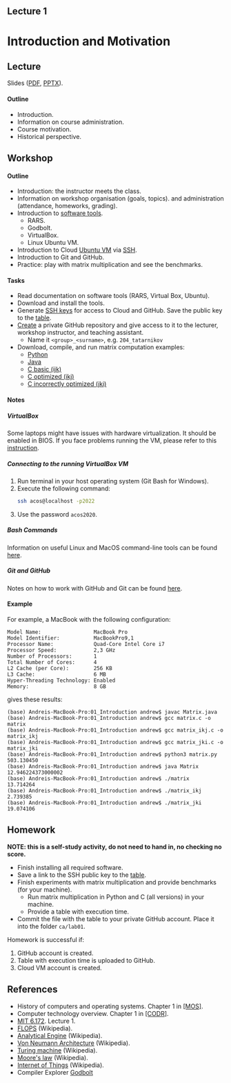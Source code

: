 Lecture 1
---

# Introduction and Motivation

## Lecture

Slides ([PDF](CA_Lecture_01.pdf), [PPTX](CA_Lecture_01.pptx)).

#### Outline

* Introduction.
* Information on course administration.
* Course motivation.
* Historical perspective.

## Workshop

#### Outline

* Introduction: the instructor meets the class.
* Information on workshop organisation (goals, topics).
  and administration (attendance, homeworks, grading).
* Introduction to [software tools](../../software.md).
   * RARS.
   * Godbolt.
   * VirtualBox. 
   * Linux Ubuntu VM.
* Introduction to Cloud [Ubuntu VM](../../software/cloud_ssh.md) via [SSH](https://en.wikipedia.org/wiki/Secure_Shell).
* Introduction to Git and GitHub.
* Practice: play with matrix multiplication and see the benchmarks.

#### Tasks

* Read documentation on software tools (RARS, Virtual Box, Ubuntu).
* Download and install the tools.
* Generate [SSH keys](../../software/cloud_ssh.md) for access to Cloud and GitHub.
  Save the public key to the [table](
  https://docs.google.com/spreadsheets/d/1KVsUGHUl74Pfrx0GYiF2V-Cw0mFbVQ3428475FQKsDE/edit?usp=sharing).
* [Create](git.md) a private GitHub repository and give access to it to the lecturer,
  workshop instructor, and teaching assistant.
   * Name it `<group>_<surname>`, e.g. `204_tatarnikov` 
* Download, compile, and run matrix computation examples:
   * [Python](matrix.py)
   * [Java](Matrix.java)
   * [C basic (ijk)](matrix.c)
   * [C optimized (ikj)](matrix_ikj.c)
   * [C incorrectly optimized (jki)](matrix_jki.c)

#### Notes

##### VirtualBox

Some laptops might have issues with hardware virtualization.
It should be enabled in BIOS.
If you face problems running the VM, please refer to this [instruction]( 
https://bce.berkeley.edu/enabling-virtualization-in-your-pc-bios.html).

##### Connecting to the running VirtualBox VM

1. Run terminal in your host operating system (Git Bash for Windows).
1. Execute the following command:
   ```bash
   ssh acos@localhost -p2022
   ```
1. Use the password `acos2020`.

##### Bash Commands

Information on useful Linux and MacOS command-line tools can be found [here](bash.md).

##### Git and GitHub

Notes on how to work with GitHub and Git can be found [here](git.md). 

#### Example

For example, a MacBook with the following configuration:

```
Model Name:                 MacBook Pro
Model Identifier:           MacBookPro9,1
Processor Name:             Quad-Core Intel Core i7
Processor Speed:            2,3 GHz
Number of Processors:       1
Total Number of Cores:      4
L2 Cache (per Core):        256 KB
L3 Cache:                   6 MB
Hyper-Threading Technology: Enabled
Memory:                     8 GB
```
gives these results:

```
(base) Andreis-MacBook-Pro:01_Introduction andrew$ javac Matrix.java
(base) Andreis-MacBook-Pro:01_Introduction andrew$ gcc matrix.c -o matrix
(base) Andreis-MacBook-Pro:01_Introduction andrew$ gcc matrix_ikj.c -o matrix_ikj
(base) Andreis-MacBook-Pro:01_Introduction andrew$ gcc matrix_jki.c -o matrix_jki
(base) Andreis-MacBook-Pro:01_Introduction andrew$ python3 matrix.py
503.130450
(base) Andreis-MacBook-Pro:01_Introduction andrew$ java Matrix
12.946224373000002
(base) Andreis-MacBook-Pro:01_Introduction andrew$ ./matrix
13.714264
(base) Andreis-MacBook-Pro:01_Introduction andrew$ ./matrix_ikj 
2.739385
(base) Andreis-MacBook-Pro:01_Introduction andrew$ ./matrix_jki 
19.074106
```

## Homework

__NOTE: this is a self-study activity, do not need to hand in, no checking no score.__

* Finish installing all required software.
* Save a link to the SSH public key to the [table](
  https://docs.google.com/spreadsheets/d/1KVsUGHUl74Pfrx0GYiF2V-Cw0mFbVQ3428475FQKsDE/edit?usp=sharing). 
* Finish experiments with matrix multiplication and provide benchmarks (for your machine).
   * Run matrix multiplication in Python and C (all versions) in your machine.
   * Provide a table with execution time.
* Commit the file with the table to your private GitHub account. Place it into the folder `ca/lab01`.

Homework is successful if:

1. GitHub account is created.
2. Table with execution time is uploaded to GitHub.
3. Cloud VM account is created.

## References

* History of computers and operating systems. Chapter 1 in [[MOS]](../../books.md).
* Computer technology overview. Chapter 1 in [[CODR]](../../books.md).
* [MIT 6.172](
  https://ocw.mit.edu/courses/electrical-engineering-and-computer-science/6-172-performance-engineering-of-software-systems-fall-2018).
  Lecture 1.
* [FLOPS](https://en.wikipedia.org/wiki/FLOPS) (Wikipedia).
* [Analytical Engine](https://en.wikipedia.org/wiki/Analytical_Engine) (Wikipedia).
* [Von Neumann Architecture](https://en.wikipedia.org/wiki/Von_Neumann_architecture) (Wikipedia).
* [Turing machine](https://en.wikipedia.org/wiki/Turing_machine) (Wikipedia).
* [Moore's law](https://en.wikipedia.org/wiki/Moore%27s_law) (Wikipedia).
* [Internet of Things](https://en.wikipedia.org/wiki/Internet_of_things) (Wikipedia).
* Compiler Explorer [Godbolt](https://godbolt.org/)
